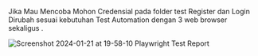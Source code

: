 Jika Mau Mencoba Mohon Credensial pada folder test Register dan Login Dirubah sesuai kebutuhan
Test Automation dengan 3 web browser sekaligus  .



![Screenshot 2024-01-21 at 19-58-10 Playwright Test Report](https://github.com/bayutrisetyobudi/PLAYWRIGHT/assets/45360311/99380f52-d911-4b16-84d8-ae359b72ebf8)
